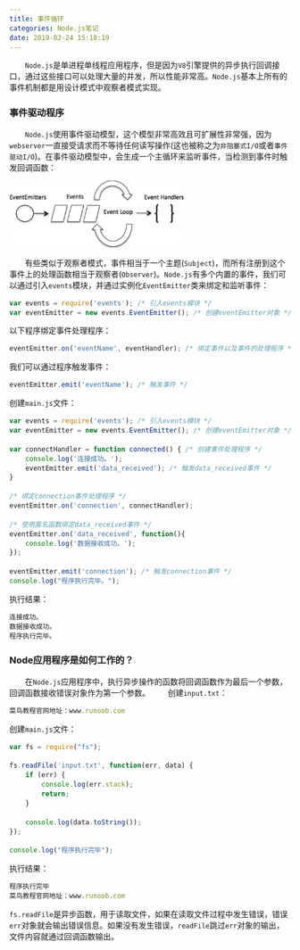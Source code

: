 ```yaml
---
title: 事件循环
categories: Node.js笔记
date: 2019-02-24 15:18:19
---
```

&emsp;&emsp;`Node.js`是单进程单线程应用程序，但是因为`V8`引擎提供的异步执行回调接口，通过这些接口可以处理大量的并发，所以性能非常高。`Node.js`基本上所有的事件机制都是用设计模式中观察者模式实现。<!--more-->

### 事件驱动程序

&emsp;&emsp;`Node.js`使用事件驱动模型，这个模型非常高效且可扩展性非常强，因为`webserver`一直接受请求而不等待任何读写操作(这也被称之为`非阻塞式I/O`或者`事件驱动I/O`)。在事件驱动模型中，会生成一个主循环来监听事件，当检测到事件时触发回调函数：

<img src="./事件循环/1.png" height="120" width="313">

&emsp;&emsp;有些类似于观察者模式，事件相当于一个主题(`Subject`)，而所有注册到这个事件上的处理函数相当于观察者(`Observer`)。`Node.js`有多个内置的事件，我们可以通过引入`events`模块，并通过实例化`EventEmitter`类来绑定和监听事件：

``` javascript
var events = require('events'); /* 引入events模块 */
var eventEmitter = new events.EventEmitter(); /* 创建eventEmitter对象 */
```

以下程序绑定事件处理程序：

``` javascript
eventEmitter.on('eventName', eventHandler); /* 绑定事件以及事件的处理程序 */
```

我们可以通过程序触发事件：

``` javascript
eventEmitter.emit('eventName'); /* 触发事件 */
```

创建`main.js`文件：

``` javascript
var events = require('events'); /* 引入events模块 */
var eventEmitter = new events.EventEmitter(); /* 创建eventEmitter对象 */

var connectHandler = function connected() { /* 创建事件处理程序 */
    console.log('连接成功。');
    eventEmitter.emit('data_received'); /* 触发data_received事件 */
}

/* 绑定connection事件处理程序 */
eventEmitter.on('connection', connectHandler);

/* 使用匿名函数绑定data_received事件 */
eventEmitter.on('data_received', function(){
    console.log('数据接收成功。');
});

eventEmitter.emit('connection'); /* 触发connection事件 */
console.log("程序执行完毕。");
```

执行结果：

``` javascript
连接成功。
数据接收成功。
程序执行完毕。
```

### Node应用程序是如何工作的？

&emsp;&emsp;在`Node.js`应用程序中，执行异步操作的函数将回调函数作为最后一个参数，回调函数接收错误对象作为第一个参数。
&emsp;&emsp;创建`input.txt`：

``` javascript
菜鸟教程官网地址：www.runoob.com
```

创建`main.js`文件：

``` javascript
var fs = require("fs");

fs.readFile('input.txt', function(err, data) {
    if (err) {
        console.log(err.stack);
        return;
    }

    console.log(data.toString());
});

console.log("程序执行完毕");
```

执行结果：

``` javascript
程序执行完毕
菜鸟教程官网地址：www.runoob.com
```

`fs.readFile`是异步函数，用于读取文件，如果在读取文件过程中发生错误，错误`err`对象就会输出错误信息。如果没有发生错误，`readFile`跳过`err`对象的输出，文件内容就通过回调函数输出。